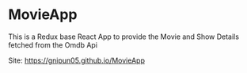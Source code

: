 # MovieApp
This is a Redux base React App to provide the Movie and Show Details fetched from the Omdb Api

Site: https://gnipun05.github.io/MovieApp

